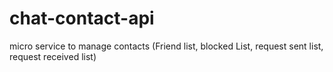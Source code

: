 # chat-contact-api
micro service to manage contacts (Friend list, blocked List, request sent list, request received list)

